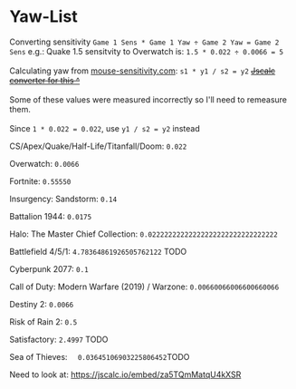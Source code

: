 # Yaw-List
Converting sensitivity `Game 1 Sens * Game 1 Yaw ÷ Game 2 Yaw = Game 2 Sens` 
e.g.: Quake 1.5 sensitvity to Overwatch is: `1.5 * 0.022 ÷ 0.0066 = 5`
<br>
<br>
Calculating yaw from [mouse-sensitivity.com](www.mouse-sensitivity.com): `s1 * y1 / s2 = y2`
<s>[Jscalc converter for this ^](https://jscalc.io/calc/a4CZLqNmeENb1tsz)</s>
<br>
<br>
Some of these values were measured incorrectly so I'll need to remeasure them.
<br>
<br>
Since `1 * 0.022 = 0.022`, use `y1 / s2 = y2` instead

CS/Apex/Quake/Half-Life/Titanfall/Doom: `0.022`

Overwatch: `0.0066`

Fortnite: `0.55550`

Insurgency: Sandstorm: `0.14`

Battalion 1944: `0.0175`

Halo: The Master Chief Collection: `0.02222222222222222222222222222222`

Battlefield 4/5/1: `4.78364861926505762122` TODO

Cyberpunk 2077: `0.1`

Call of Duty: Modern Warfare (2019) / Warzone: `0.00660066006600660066`

Destiny 2: `0.0066`

Risk of Rain 2: `0.5`

Satisfactory: `2.4997` TODO

Sea of Thieves: `  0.03645106903225806452`TODO

Need to look at: https://jscalc.io/embed/za5TQmMatqU4kXSR
